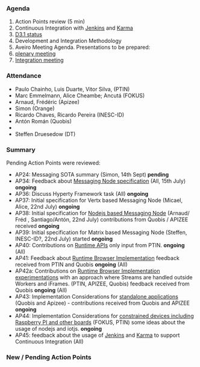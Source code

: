### Agenda

1. Action Points review (5 min)
1. Continuous Integration with [Jenkins](http://jenkins-ci.org/) and [Karma](http://karma-runner.github.io/0.13/index.html)
1. [D3.1 status](../deliverables/d31/D3.1-Hyperty-Runtime-and-Hyperty-Messaging-Node-Specification.md)
1. Development and Integration Methodology
1. Aveiro Meeting Agenda. Presentations to be prepared:
  1. [plenary meeting](2015-09-07.md)
  2. [Integration meeting](2015-09-08.md)


### Attendance

* Paulo Chainho, Luis Duarte, Vitor Silva,  (PTIN)
* Marc Emmelmann, Alice Cheambe; Ancutá (FOKUS)
* Arnaud, Frédéric (Apizee)
* Simon (Orange)
* Ricardo Chaves, Ricardo Pereira (INESC-ID)
* Antón Román (Quobis)
* 
* Steffen Druesedow (DT)

### Summary

Pending Action Points were reviewed:

* AP24: Messaging SOTA summary (Simon, 14th Sept) **pending**
* AP34: Feedback about [Messaging Node specification](../specs/msg-node/readme.md) (All, 15th July) **ongoing**
* AP36: Discuss Hyperty Framework task (All)  **ongoing**
* AP37: Initial specification for Vertx based Messaging Node (Micael, Alice, 22nd July)  **ongoing**
* AP38: Initial specification for [Nodejs based Messaging Node](../specs/msg-node/nodejs_specs.md) (Arnaud/ Fréd , Santiago/Antón, 22nd July) contributions from Quobis / APIZEE received **ongoing**
* AP39: Initial specification for Matrix based Messaging Node (Steffen, INESC-ID?, 22nd July) started **ongoing**
* AP40: Contributions on [Runtime APIs](../specs/runtime/runtime-apis.md) only input from PTIN. **ongoing** (All)
* AP41: Feedback about [Runtime Browser Implementation](../specs/runtime/browser-runtime.md) feedback received from PTIN and Quobis **ongoing** (All)
* AP42a: Contributions on [Runtime Browser Implementation experimentations](../../tests/browser-runtime/readme.md) with an approach where Streams are handled outside Workers and iFrames. (PTIN, APIZEE, Quobis) feedback received from Quobis **ongoing** (All)
* AP43: Implementation Considerations for [standalone applications](../specs/runtime/implementation/standalone-runtime.md) (Quobis and Apizee) - contributions received from Quobis and APIZEE **ongoing**
* AP44: Implementation Considerations for [constrained devices including Raspberry PI and other boards](../specs/runtime/implementation/gw-runtime.md) (FOKUS, PTIN) some ideas about the usage of nodejs and iotjs.  **ongoing**
* AP45: feedback about the usage of [Jenkins](http://jenkins-ci.org/) and [Karma](http://karma-runner.github.io/0.13/index.html) to support Continuous Integration (All)

### New / Pending Action Points

